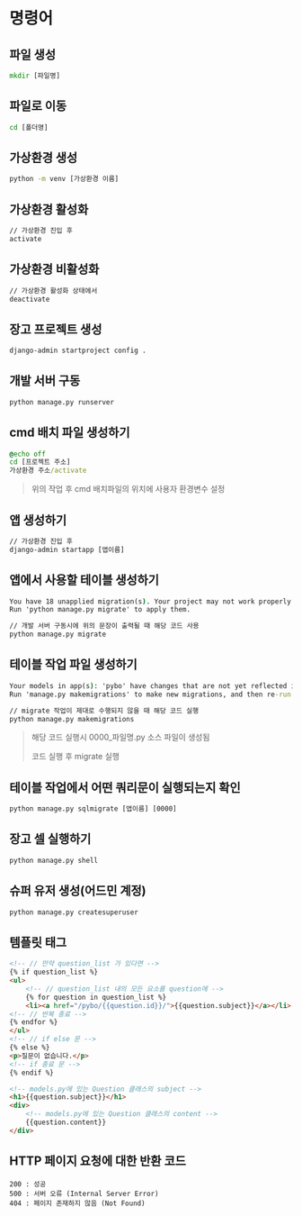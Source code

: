 # 명령어

## 파일 생성

```cmd
mkdir [파일명]
```

## 파일로 이동

```cmd
cd [폴더명]
```

## 가상환경 생성

```cmd
python -m venv [가상환경 이름]
```

## 가상환경 활성화

```cmd
// 가상환경 진입 후
activate
```

## 가상환경 비활성화

```cmd
// 가상환경 활성화 상태에서
deactivate
```

## 장고 프로젝트 생성

```cmd
django-admin startproject config .
```

## 개발 서버 구동

```cmd
python manage.py runserver
```

## cmd 배치 파일 생성하기

```cmd
@echo off
cd [프로젝트 주소]
가상환경 주소/activate
```

> 위의 작업 후 cmd 배치파일의 위치에 사용자 환경변수 설정

## 앱 생성하기

```cmd
// 가상환경 진입 후
django-admin startapp [앱이름]
```

## 앱에서 사용할 테이블 생성하기

```cmd
You have 18 unapplied migration(s). Your project may not work properly until you apply the migrations for app(s): admin, auth, contenttypes, sessions.
Run 'python manage.py migrate' to apply them.
```

```cmd
// 개발 서버 구동시에 위의 문장이 출력될 때 해당 코드 사용
python manage.py migrate
```

## 테이블 작업 파일 생성하기

```cmd
Your models in app(s): 'pybo' have changes that are not yet reflected in a migration, and so won't be applied.
Run 'manage.py makemigrations' to make new migrations, and then re-run 'manage.py migrate' to apply them
```

```cmd
// migrate 작업이 제대로 수행되지 않을 때 해당 코드 실행
python manage.py makemigrations
```

> 해당 코드 실행시 0000_파일명.py 소스 파일이 생성됨
>
> 코드 실행 후 migrate 실행

## 테이블 작업에서 어떤 쿼리문이 실행되는지 확인

```cmd
python manage.py sqlmigrate [앱이름] [0000]
```

## 장고 셀 실행하기

```cmd
python manage.py shell
```

## 슈퍼 유저 생성(어드민 계정)

```cmd
python manage.py createsuperuser
```

## 템플릿 태그

```html
<!-- // 만약 question_list 가 있다면 -->
{% if question_list %}  
<ul>
    <!-- // question_list 내의 모든 요소를 question에 -->
    {% for question in question_list %} 
    <li><a href="/pybo/{{question.id}}/">{{question.subject}}</a></li>
<!-- // 반복 종료 -->
{% endfor %}    
</ul>
<!-- // if else 문 -->
{% else %}  
<p>질문이 없습니다.</p>
<!-- if 종료 문 -->
{% endif %} 
```

```html
<!-- models.py에 있는 Question 클래스의 subject -->
<h1>{{question.subject}}</h1>
<div>
    <!-- models.py에 있는 Question 클래스의 content -->
    {{question.content}}
</div>
```

## HTTP 페이지 요청에 대한 반환 코드

```text
200 : 성공
500 : 서버 오류 (Internal Server Error)
404 : 페이지 존재하지 않음 (Not Found)
```
